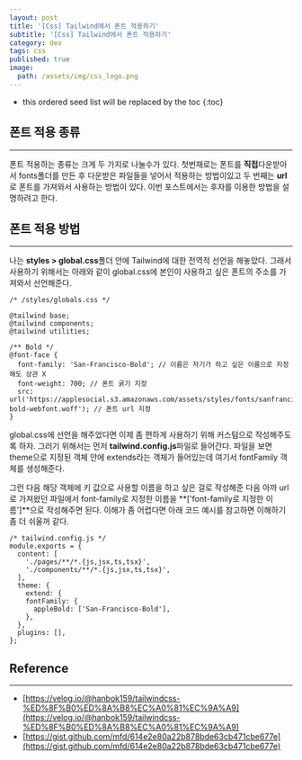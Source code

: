 ```yaml
---
layout: post
title: '[Css] Tailwind에서 폰트 적용하기'
subtitle: '[Css] Tailwind에서 폰트 적용하기'
category: dev
tags: css
published: true
image:
  path: /assets/img/css_logo.png
---
```


<!-- prettier-ignore -->
* this ordered seed list will be replaced by the toc 
{:toc}

## 폰트 적용 종류

---

폰트 적용하는 종류는 크게 두 가지로 나눌수가 있다. 첫번재로는 폰트를 **직접**다운받아서 fonts폴더를 만든 후 다운받은 파일들을 넣어서 적용하는 방법이있고 두 번째는 **url**로 폰트를 가져와서 사용하는 방법이 있다. 이번 포스트에서는 후자를 이용한 방법을 설명하려고 한다.

## 폰트 적용 방법

---

나는 **styles > global.css**폴더 안에 Tailwind에 대한 전역적 선언을 해놓았다. 그래서 사용하기 위해서는 아래와 같이 global.css에 본인이 사용하고 싶은 폰트의 주소를 가져와서 선언해준다.

```
/* /styles/globals.css */

@tailwind base;
@tailwind components;
@tailwind utilities;

/** Bold */
@font-face {
  font-family: 'San-Francisco-Bold'; // 이름은 자기가 하고 싶은 이름으로 지정해도 상관 X
  font-weight: 700; // 폰트 굵기 지정
  src: url('https://applesocial.s3.amazonaws.com/assets/styles/fonts/sanfrancisco/sanfranciscodisplay-bold-webfont.woff'); // 폰트 url 지정
}
```

global.css에 선언을 해주었다면 이제 좀 편하게 사용하기 위해 커스텀으로 작성해주도록 하자. 그러기 위해서는 먼저 **tailwind.config.js**파일로 들어간다. 파일을 보면 theme으로 지정된 객체 안에 extends라는 객체가 들어있는데 여기서 fontFamily 객체를 생성해준다.

그런 다음 해당 객체에 키 값으로 사용할 이름을 하고 싶은 걸로 작성해준 다음 아까 url로 가져왔던 파일에서 font-family로 지정한 이름을 **['font-family로 지정한 이름']**으로 작성해주면 된다. 이해가 좀 어렵다면 아래 코드 예시를 참고하면 이해하기 좀 더 쉬울꺼 같다.

```
/* tailwind.config.js */
module.exports = {
  content: [
    './pages/**/*.{js,jsx,ts,tsx}',
    './components/**/*.{js,jsx,ts,tsx}',
  ],
  theme: {
    extend: {
    fontFamily: {
      appleBold: ['San-Francisco-Bold'],
    },
  },
  plugins: [],
};
```

## Reference

---

- [https://velog.io/@hanbok159/tailwindcss-%ED%8F%B0%ED%8A%B8%EC%A0%81%EC%9A%A9](https://velog.io/@hanbok159/tailwindcss-%ED%8F%B0%ED%8A%B8%EC%A0%81%EC%9A%A9)
- [https://gist.github.com/mfd/614e2e80a22b878bde63cb471cbe677e](https://gist.github.com/mfd/614e2e80a22b878bde63cb471cbe677e)
